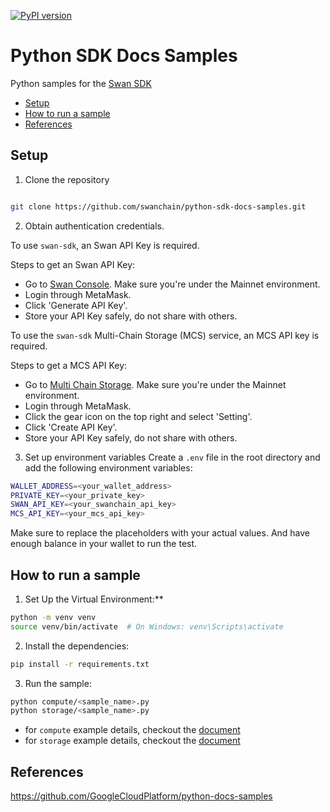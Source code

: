 [![PyPI version](https://img.shields.io/pypi/v/swan-sdk)](https://pypi.org/project/swan-sdk/)
# Python SDK Docs Samples <!-- omit in toc -->

Python samples for the [Swan SDK](https://github.com/swanchain/python-swan-sdk)

- [Setup](#setup)
- [How to run a sample](#how-to-run-a-sample)
- [References](#references)


## Setup

1. Clone the repository

```bash

git clone https://github.com/swanchain/python-sdk-docs-samples.git

```

2. Obtain authentication credentials.

To use `swan-sdk`, an Swan API Key is required.

Steps to get an Swan API Key:

- Go to [Swan Console](https://console.swanchain.io/api-keys). Make sure you're under the Mainnet environment.
- Login through MetaMask.
- Click 'Generate API Key'.
- Store your API Key safely, do not share with others.

To use the `swan-sdk` Multi-Chain Storage (MCS) service, an MCS API key is required.

Steps to get a MCS API Key:

- Go to [Multi Chain Storage](https://www.multichain.storage/home). Make sure you're under the Mainnet environment.
- Login through MetaMask.
- Click the gear icon on the top right and select 'Setting'.
- Click 'Create API Key'.
- Store your API Key safely, do not share with others.


3. Set up environment variables
   Create a `.env` file in the root directory and add the following environment variables:

```bash
WALLET_ADDRESS=<your_wallet_address>
PRIVATE_KEY=<your_private_key>
SWAN_API_KEY=<your_swanchain_api_key>
MCS_API_KEY=<your_mcs_api_key>
```

Make sure to replace the placeholders with your actual values.
And have enough balance in your wallet to run the test.

## How to run a sample

1. Set Up the Virtual Environment:**

```bash
python -m venv venv
source venv/bin/activate  # On Windows: venv\Scripts\activate
```

2. Install the dependencies:

```bash
pip install -r requirements.txt
```

3. Run the sample:

```bash
python compute/<sample_name>.py
python storage/<sample_name>.py
```

- for `compute` example details, checkout the [document](compute/README.md)
- for `storage` example details, checkout the [document](storage/README.md)


## References
https://github.com/GoogleCloudPlatform/python-docs-samples
